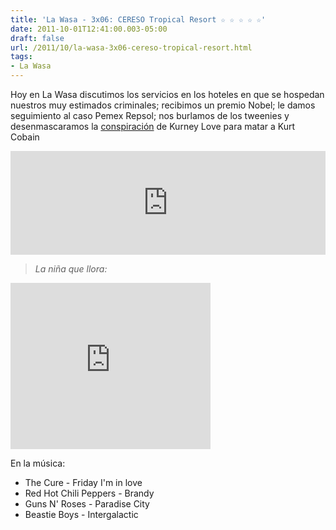 ```yaml
---
title: 'La Wasa - 3x06: CERESO Tropical Resort ☆ ☆ ☆ ☆ ☆'
date: 2011-10-01T12:41:00.003-05:00
draft: false
url: /2011/10/la-wasa-3x06-cereso-tropical-resort.html
tags: 
- La Wasa
---
```


Hoy en La Wasa discutimos los servicios en los hoteles en que se hospedan nuestros muy estimados criminales; recibimos un premio Nobel; le damos seguimiento al caso Pemex Repsol; nos burlamos de los tweenies y desenmascaramos la [conspiración](http://www.justiceforkurt.com/) de Kurney Love para matar a Kurt Cobain  
  
<iframe width="100%" height="166" scrolling="no" frameborder="no" src="http://w.soundcloud.com/player/?url=http%3A%2F%2Fapi.soundcloud.com%2Ftracks%2F85194848&amp;show_artwork=true"></iframe>  

> _La niña que llora:_

  
  

<object class="BLOGGER-youtube-video" classid="clsid:D27CDB6E-AE6D-11cf-96B8-444553540000" codebase="http://download.macromedia.com/pub/shockwave/cabs/flash/swflash.cab#version=6,0,40,0" data-thumbnail-src="http://2.gvt0.com/vi/8w8QRnO38cY/0.jpg" height="266" width="320"><param name="movie" value="http://www.youtube.com/v/8w8QRnO38cY&amp;fs=1&amp;source=uds"><param name="bgcolor" value="#FFFFFF"><embed width="320" height="266" src="http://www.youtube.com/v/8w8QRnO38cY&amp;fs=1&amp;source=uds" type="application/x-shockwave-flash"></object>

  

En la música:

*   The Cure - Friday I'm in love
*   Red Hot Chili Peppers - Brandy
*   Guns N' Roses - Paradise City
*   Beastie Boys - Intergalactic
